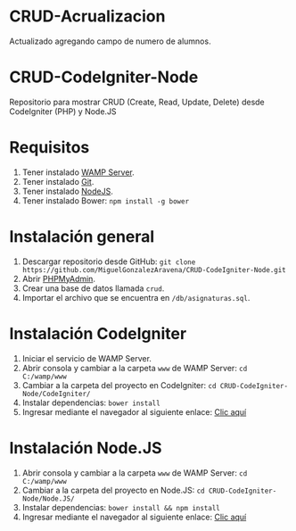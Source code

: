 # CRUD-Acrualizacion
Actualizado agregando campo de numero de alumnos.

# CRUD-CodeIgniter-Node
Repositorio para mostrar CRUD (Create, Read, Update, Delete) desde CodeIgniter (PHP) y Node.JS

# Requisitos
1. Tener instalado [WAMP Server](http://www.wampserver.com/).
2. Tener instalado [Git](https://git-scm.com/downloads).
3. Tener instalado [NodeJS](https://nodejs.org/en/download/current/).
4. Tener instalado Bower:
`npm install -g bower`

# Instalación general
1. Descargar repositorio desde GitHub: `git clone https://github.com/MiguelGonzalezAravena/CRUD-CodeIgniter-Node.git`
2. Abrir [PHPMyAdmin](http://127.0.0.1/phpmyadmin/).
3. Crear una base de datos llamada `crud`.
4. Importar el archivo que se encuentra en `/db/asignaturas.sql`.

# Instalación CodeIgniter
1. Iniciar el servicio de WAMP Server.
2. Abrir consola y cambiar a la carpeta `www` de WAMP Server: `cd C:/wamp/www`
3. Cambiar a la carpeta del proyecto en CodeIgniter: `cd CRUD-CodeIgniter-Node/CodeIgniter/`
4. Instalar dependencias: `bower install`
5. Ingresar mediante el navegador al siguiente enlace:
[Clic aquí](http://127.0.0.1/CRUD-CodeIgniter-Node/CodeIgniter/)

# Instalación Node.JS
1. Abrir consola y cambiar a la carpeta `www` de WAMP Server: `cd C:/wamp/www`
2. Cambiar a la carpeta del proyecto en Node.JS: `cd CRUD-CodeIgniter-Node/Node.JS/`
3. Instalar dependencias: `bower install && npm install`
4. Ingresar mediante el navegador al siguiente enlace:
[Clic aquí](http://127.0.0.1:3000/)

